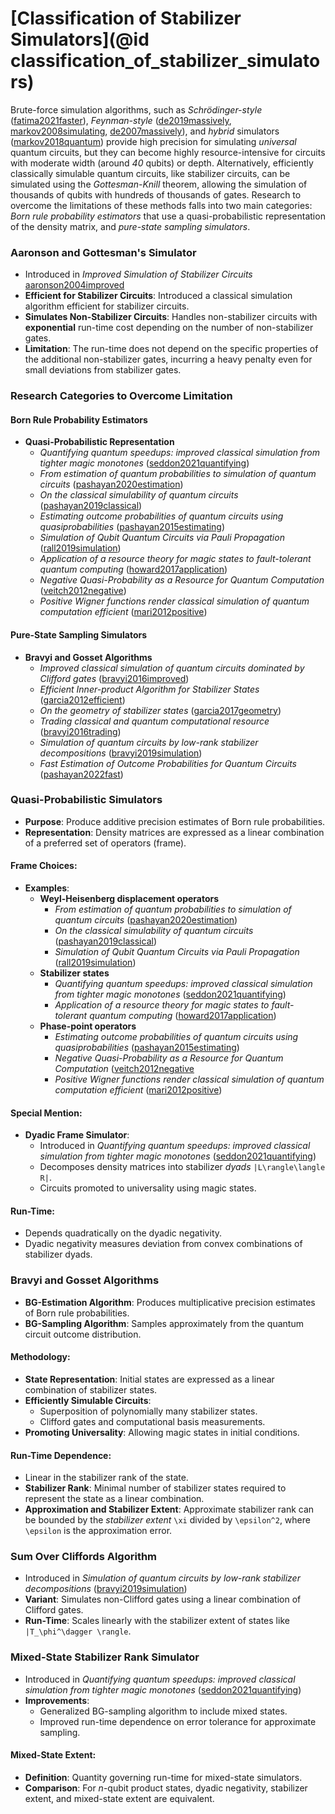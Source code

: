 # [Classification of Stabilizer Simulators](@id classification_of_stabilizer_simulators)

Brute-force simulation algorithms, such as *Schrödinger-style* ([fatima2021faster](@cite)), *Feynman-style*
([de2019massively](@cite), [markov2008simulating](@cite), [de2007massively](@cite)), and *hybrid* simulators
([markov2018quantum](@cite)) provide high precision for simulating *universal* quantum circuits, but
they can become highly resource-intensive for circuits with moderate width (around *40* qubits) or depth.
Alternatively, efficiently classically simulable quantum circuits, like stabilizer circuits, can be
simulated using the *Gottesman-Knill* theorem, allowing the simulation of thousands of qubits with hundreds
of thousands of gates. Research to overcome the limitations of these methods falls into two main categories:
*Born rule probability estimators* that use a quasi-probabilistic representation of the density matrix, and
*pure-state sampling simulators*.

### Aaronson and Gottesman's Simulator

- Introduced in *Improved Simulation of Stabilizer Circuits* [aaronson2004improved](@cite)
- **Efficient for Stabilizer Circuits**: Introduced a classical simulation algorithm efficient
for stabilizer circuits.
- **Simulates Non-Stabilizer Circuits**: Handles non-stabilizer circuits with **exponential**
run-time cost depending on the number of non-stabilizer gates.
- **Limitation**: The run-time does not depend on the specific properties of the additional
non-stabilizer gates, incurring a heavy penalty even for small deviations from stabilizer gates.

### Research Categories to Overcome Limitation

#### **Born Rule Probability Estimators**

- **Quasi-Probabilistic Representation**
  - *Quantifying quantum speedups: improved classical simulation from tighter magic monotones* ([seddon2021quantifying](@cite))
  - *From estimation of quantum probabilities to simulation of quantum circuits* ([pashayan2020estimation](@cite))
  - *On the classical simulability of quantum circuits* ([pashayan2019classical](@cite))
  - *Estimating outcome probabilities of quantum circuits using quasiprobabilities* ([pashayan2015estimating](@cite))
  - *Simulation of Qubit Quantum Circuits via Pauli Propagation* ([rall2019simulation](@cite))
  - *Application of a resource theory for magic states to fault-tolerant quantum computing* ([howard2017application](@cite))
  - *Negative Quasi-Probability as a Resource for Quantum Computation* ([veitch2012negative](@cite))
  - *Positive Wigner functions render classical simulation of quantum computation efficient* ([mari2012positive](@cite))

#### **Pure-State Sampling Simulators**

- **Bravyi and Gosset Algorithms**
    - *Improved classical simulation of quantum circuits dominated by Clifford gates* ([bravyi2016improved](@cite))
    - *Efficient Inner-product Algorithm for Stabilizer States* ([garcia2012efficient](@cite))
    - *On the geometry of stabilizer states* ([garcia2017geometry](@cite))
    - *Trading classical and quantum computational resource* ([bravyi2016trading](@cite))
    - *Simulation of quantum circuits by low-rank stabilizer decompositions* ([bravyi2019simulation](@cite))
    - *Fast Estimation of Outcome Probabilities for Quantum Circuits* ([pashayan2022fast](@cite))

### Quasi-Probabilistic Simulators

- **Purpose**: Produce additive precision estimates of Born rule probabilities.
- **Representation**: Density matrices are expressed as a linear combination of a preferred set of operators (frame).

#### **Frame Choices**:

- **Examples**:
  - **Weyl-Heisenberg displacement operators**
     - *From estimation of quantum probabilities to simulation of quantum circuits* ([pashayan2020estimation](@cite))
     - *On the classical simulability of quantum circuits* ([pashayan2019classical](@cite))
     - *Simulation of Qubit Quantum Circuits via Pauli Propagation* ([rall2019simulation](@cite))
  - **Stabilizer states**
     - *Quantifying quantum speedups: improved classical simulation from tighter magic monotones* ([seddon2021quantifying](@cite))
     - *Application of a resource theory for magic states to fault-tolerant quantum computing* ([howard2017application](@cite))
  - **Phase-point operators**
      - *Estimating outcome probabilities of quantum circuits using quasiprobabilities* ([pashayan2015estimating](@cite))
      - *Negative Quasi-Probability as a Resource for Quantum Computation* ([veitch2012negative](@cite)
      - *Positive Wigner functions render classical simulation of quantum computation efficient* ([mari2012positive](@cite))

#### **Special Mention**:

- **Dyadic Frame Simulator**:
  - Introduced in *Quantifying quantum speedups: improved classical simulation from tighter magic monotones* ([seddon2021quantifying](@cite))
  - Decomposes density matrices into stabilizer *dyads* ``|L\rangle\langle R|``.
  - Circuits promoted to universality using magic states.

#### **Run-Time**:

- Depends quadratically on the dyadic negativity.
- Dyadic negativity measures deviation from convex combinations of stabilizer dyads.

### Bravyi and Gosset Algorithms

- **BG-Estimation Algorithm**: Produces multiplicative precision estimates of Born rule probabilities.
- **BG-Sampling Algorithm**: Samples approximately from the quantum circuit outcome distribution.

#### **Methodology**:

- **State Representation**: Initial states are expressed as a linear combination of stabilizer states.
- **Efficiently Simulable Circuits**:
  - Superposition of polynomially many stabilizer states.
  - Clifford gates and computational basis measurements.
- **Promoting Universality**: Allowing magic states in initial conditions.

#### **Run-Time Dependence**:

- Linear in the stabilizer rank of the state.
- **Stabilizer Rank**: Minimal number of stabilizer states required to represent the state as a linear combination.
- **Approximation and Stabilizer Extent**: Approximate stabilizer rank can be bounded by the *stabilizer extent*
``\xi`` divided by ``\epsilon^2``, where ``\epsilon`` is the approximation error.

### Sum Over Cliffords Algorithm

 - Introduced in *Simulation of quantum circuits by low-rank stabilizer decompositions* ([bravyi2019simulation](@cite))
- **Variant**: Simulates non-Clifford gates using a linear combination of Clifford gates.
- **Run-Time**: Scales linearly with the stabilizer extent of states like ``|T_\phi^\dagger \rangle``.

### Mixed-State Stabilizer Rank Simulator

  - Introduced in *Quantifying quantum speedups: improved classical simulation from tighter magic monotones* ([seddon2021quantifying](@cite))
- **Improvements**:
  - Generalized BG-sampling algorithm to include mixed states.
  - Improved run-time dependence on error tolerance for approximate sampling.

#### **Mixed-State Extent**:

- **Definition**: Quantity governing run-time for mixed-state simulators.
- **Comparison**: For $n$-qubit product states, dyadic negativity, stabilizer extent, and mixed-state extent are equivalent.
